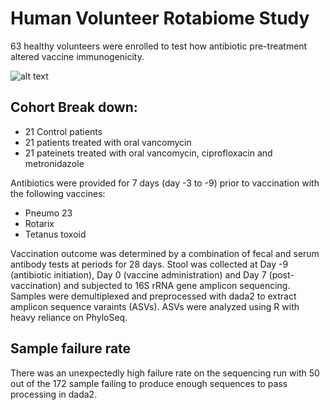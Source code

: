 # Human Volunteer Rotabiome Study

63 healthy volunteers were enrolled to test how antibiotic pre-treatment altered vaccine immunogenicity.

![alt text](https://github.com/shandley/human_volunteer_rotabiome/graphical_abstract.png)

## Cohort Break down:

* 21 Control patients
* 21 patients treated with oral vancomycin
* 21 pateinets treated with oral vancomycin, ciprofloxacin and metronidazole

Antibiotics were provided for 7 days (day -3 to -9) prior to vaccination with the following vaccines:

* Pneumo 23
* Rotarix
* Tetanus toxoid

Vaccination outcome was determined by a combination of fecal and serum antibody tests at periods for 28 days. Stool was collected at Day -9 (antibiotic initiation), Day 0 (vaccine administration) and Day 7 (post-vaccination) and subjected to 16S rRNA gene amplicon sequencing. Samples were demultiplexed and preprocessed with dada2 to extract amplicon sequence varaints (ASVs). ASVs were analyzed using R with heavy reliance on PhyloSeq.

## Sample failure rate

There was an unexpectedly high failure rate on the sequencing run with 50 out of the 172 sample failing to produce enough sequences to pass processing in dada2.
